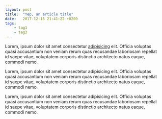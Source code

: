 ```yaml
---
layout: post
title:  "Yep, an article title"
date:   2017-12-15 21:41:22 +0200
tags:
    - tag1
    - tag3
---
```


Lorem, ipsum dolor sit amet consectetur [adipisicing](#) elit. Officia voluptas quasi accusantium non veniam rerum quas recusandae laboriosam repellat id saepe vitae, voluptatem corporis distinctio architecto natus eaque, commodi nemo.

Lorem, ipsum dolor sit amet consectetur adipisicing elit. Officia voluptas quasi accusantium non veniam rerum quas recusandae laboriosam repellat id saepe vitae, voluptatem corporis distinctio architecto natus eaque, commodi nemo.

Lorem, ipsum dolor sit amet consectetur adipisicing elit. Officia voluptas quasi accusantium non veniam rerum quas recusandae laboriosam repellat id saepe vitae, voluptatem corporis distinctio architecto natus eaque, commodi nemo.
